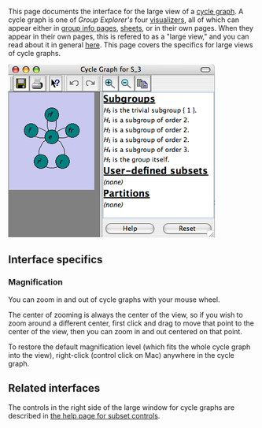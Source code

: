 
This page documents the interface for the large view of a [cycle
graph](rf-groupterms.md#cycle-graph). A cycle graph is one of
*Group Explorer's* four [visualizers](rf-geterms.md#visualizers), all of
which can appear either in [group info pages](rf-um-groupwindow.md),
[sheets](rf-geterms.md#sheets), or in their own pages. When they appear in
their own pages, this is refered to as a "large view," and you can read
about it in general [here](rf-um-largewindow.md). This page covers the
specifics for large views of cycle graphs.

![A large view of a cycle graph](illustration-cgwindow.jpg)

## Interface specifics

### Magnification

You can zoom in and out of cycle graphs with your mouse wheel.

The center of zooming is always the center of the view, so if you wish to
zoom around a different center, first click and drag to move that point to
the center of the view, then you can zoom in and out centered on that point.

To restore the default magnification level (which fits the whole cycle graph
into the view), right-click (control click on Mac) anywhere in the cycle
graph.

## Related interfaces

The controls in the right side of the large window for cycle graphs are
described in [the help page for subset controls](rf-um-subsetlistbox.md).

